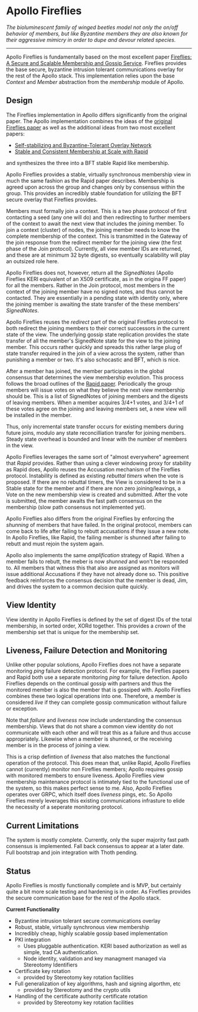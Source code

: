 # Apollo Fireflies

_The bioluminescent family of winged beetles model not only the on/off behavior of members, but like Byzantine members they are also known for their aggressive mimicry in order to dupe and devour related species._

---
Apollo Fireflies is fundamentally based on the most excellent paper [Fireflies: A Secure and Scalable Membership and Gossip Service](https://ymsir.com/papers/fireflies-tocs.pdf).  Fireflies provides the base secure, byzantine intrusion tolerant communications overlay for the rest of the Apollo stack.  This implementation relies upon the base  _Context_  and  _Member_  abstraction from the  *membership* module of Apollo.

## Design
The Fireflies implementation in Apollo differs significantly from the original paper. The Apollo implementation combines the ideas of the [original Fireflies paper](https://ymsir.com/papers/fireflies-tocs.pdf) as well as the additional ideas from two most excellent papers:
 * [Self-stabilizing and Byzantine-Tolerant Overlay Network](https://www.cs.huji.ac.il/~dolev/pubs/opodis07-DHR-fulltext.pdf)
 * [Stable and Consistent Membership at Scale with Rapid](https://www.usenix.org/system/files/conference/atc18/atc18-suresh.pdf)

and synthesizes the three into a BFT stable Rapid like membership.

Apollo Fireflies provides a stable, virtually synchronous membership view in much the same fashion as the Rapid paper describes.  Membership is agreed upon across the group and changes only by consensus within the group.  This provides an incredibly stable foundation for utilizing the BFT secure overlay that Fireflies provides.

Members must formally join a context.  This is a two phase protocol of first contacting a seed (any one will do) and then redirecting to further members of the context to await the next view that includes the joining member.  To join a context (cluster) of nodes, the joining member needs to know the complete membership of the context. This is transmitted in the Gateway of the join response from the redirect member for the joining view (the first phase of the Join protocol).  Currently, all view member IDs are returned, and these are at minimum 32 byte digests, so eventually scalability will play an outsized role here.

Apollo Fireflies does not, however, return all the _SignedNotes_ (Apollo Fireflies KERI equivalent of an X509 certificate, as in the origina FF paper) for all the members.  Rather in the Join protocol, most members in the context of the joining member have no signed notes, and thus cannot be contacted.  They are essentially in a pending state with identity only, where the joining member is awaiting the state transfer of the these members' _SignedNotes_.

Apollo Fireflies reuses the _redirect_ part of the original Fireflies protocol to both redirect the joining members to their correct successors in the current state of the view. The underlying gossip state replication provides the state transfer  of all the member's SignedNote state for the view to the joining member.  This occurs rather quickly and spreads this rather large plug of state transfer required in the join of a view across the system, rather than punishing a member or two.  It's also schocastic and BFT, which is nice.

After a member has joined, the member participates in the global consensus that determines the view membership evolution.  This process follows the broad outlines of the [Rapid paper](https://www.usenix.org/system/files/conference/atc18/atc18-suresh.pdf).  Periodically the group members will issue votes on what they believe the next view membership should be.  This is a list of SignedNotes of joining members and the digests of leaving members.  When a member acquires 3/4+1 votes, and 3/4+1 of these votes agree on the joining and leaving members set, a new view will be installed in the member.

Thus, only incremental state transfer occurs for existing members during future joins, modulo any state reconcilliation transfer for joining members. Steady state overhead is bounded and linear with the number of members in the view.

Apollo Fireflies leverages the same sort of "almost everywhere" agreement that _Rapid_ provides. Rather than using a clever windowing proxy for stability as Rapid does, Apollo  reuses the Accusation mechanism of the Fireflies protocol.  Instability is defined as existing _rebuttal timers_ when the vote is proposed.  If there are no rebuttal timers, the View is considered to be in a Stable state for the member and if there are non zero joining/leavings, a Vote on the new membership view is created and submitted.  After the vote is submitted, the member awaits the fast path consensus on the membership (slow path consensus not implemented yet).

Apollo Fireflies also differs from the original Fireflies by enforcing the _shunning_ of members that have failed.  In the original protocol, members can come back to life after failing to rebutt accusations if they issue a new note.  In Apollo Fireflies, like Rapid, the failing member is shunned after failing to rebutt and must rejoin the system again.

Apollo also implements the same _amplification_ strategy of Rapid.  When a member fails to rebutt, the meber is now _shunned_ and won't be responded to. All members that witness this that also are assigned as monitors will issue additional Accusations if they have not already done so.  This positive feedback reinforces the consensus decision that the member is dead, Jim, and drives the system to a common decision quite quickly.

## View Identity

View identity in Apollo Fireflies is defined by the set of digest IDs of the total membership, in sorted order, XORd together.  This provides a _crown_ of the membership set that is unique for the membership set.

## Liveness, Failure Detection and Monitoring

Unlike other popular solutions, Apollo Fireflies does not have a separate monitoring _ping_ failure detection protocol. For example, the Fireflies papers and Rapid both use a separate monitoring _ping_ for failure detection.  Apollo Fireflies depends on the continual gossip with partners and thus the monitored member is also the member that is gossiped with.  Apollo Fireflies combines these two logical operations into one.  Therefore, a member is considered _live_ if they can complete gossip communication without failure or exception.

Note that _failure_ and _liveness_ now include understanding the consensus membership.  Views that do not share a common view identity do not communicate with each other and will treat this as a failure and thus accuse appropriately.  Likewise when a member is shunned, or the receiving member is in the process of joining a view.

This is a crisp defintion of _liveness_ that also matches the functional operation of the protocol.  This does mean that, unlike Rapid, Apollo Fireflies cannot (currently) monitor non Fireflies members; Apollo requires gossip with monitored members to ensure liveness.  Apollo Fireflies view membership maintenance protocol is intimately tied to the functional use of the system, so this makes perfect sense to me.  Also, Apollo Fireflies operates over GRPC, which itself does _liveness_ pings, etc. So Apollo Fireflies merely leverages this existing communications infrasture to elide the necessity of a seperate monitoring protocol.

## Current Limitations

The system is mostly complete. Currently, only the super majority fast path consensus is implemented. Fall back consensus to appear at a later date.  Full bootstrap and join integration with Thoth pending.

## Status

Apollo Fireflies is mostly functionally complete and is MVP, but certainly quite a bit more scale testing and hardening is in order.  As Fireflies provides the secure communication base for the rest of the Apollo stack.

__Current Functionality__
* Byzantine intrusion tolerant secure communications overlay
* Robust, stable, virtually synchronous view membership
* Incredibly cheap, highly scalable gossip based implementation
* PKI integration
    * Uses pluggable authentication. KERI based authorization as well as simple, trad CA authentication.
    * Node identity, validation and key managment managed via Stereotomy Identifiers
* Certificate key rotation
    * provided by Stereotomy key rotation facilities
* Full generalization of key algorithms, hash and signing algorthm, etc
     * provided by Stereotomy and the crypto utils
* Handling of the certificate authority certificate rotation
    * provided by Stereotomy key rotation facilities
